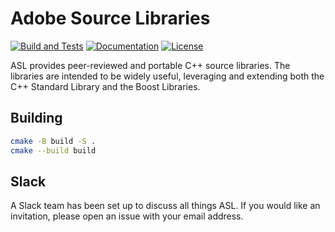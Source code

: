 # Adobe Source Libraries

[![Build and Tests][ci-badge]][ci-link]
[![Documentation][docs-badge]][docs-link]
[![License][license-badge]][license-link]

ASL provides peer-reviewed and portable C++ source libraries. The libraries are intended to be widely useful, leveraging and extending both the C++ Standard Library and the Boost Libraries.

[ci-badge]: https://github.com/stlab/adobe_source_libraries/actions/workflows/adobe_source_libraries.yml/badge.svg
[ci-link]: https://github.com/stlab/adobe_source_libraries/actions/workflows/adobe_source_libraries.yml
[docs-badge]: https://img.shields.io/badge/docs-github%20pages-blue
[docs-link]: https://stlab.github.io/adobe_source_libraries/
[license-badge]: https://img.shields.io/badge/license-BSL%201.0-blue.svg
[license-link]: https://github.com/stlab/adobe_source_libraries/blob/main/LICENSE

## Building

```bash
cmake -B build -S .
cmake --build build
```

## Slack

A Slack team has been set up to discuss all things ASL. If you would like an invitation, please open an issue with your email address.
